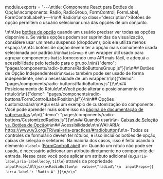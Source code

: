 module.exports = "---\ntitle: Componente React para Botões de Opção\ncomponents: Radio, RadioGroup, FormControl, FormLabel, FormControlLabel\n---\n\n# Radio\n\n<p class=\"description\">Botões de opção permitem o usuário selecionar uma das opções de um conjunto.</p>\n\nUse [botões de opção](https://material.io/design/components/selection-controls.html#radio-buttons) quando um usuário precisar ver todas as opções disponíveis. Se várias opções podem ser suprimidas da visualização, considere usar um menu suspenso (dropdown), pois ele utiliza menos espaço.\n\nOs botões de opção devem ter a opção mais comumente usada selecionada por padrão.\n\n`RadioGroup` é um wrapper útil usado para agrupar componentes `Radio` fornecendo uma API mais fácil, e adequá a acessibilidade pelo teclado para o grupo.\n\n{{\"demo\": \"pages/components/radio-buttons/RadioButtonsGroup.js\"}}\n\n## Botões de Opção Independentes\n\n`Radio` também pode ser usado de forma independente, sem a necessidade de um wrapper.\n\n{{\"demo\": \"pages/components/radio-buttons/RadioButtons.js\"}}\n\n## Posicionamento do Rótulo\n\nVocê pode alterar o posicionamento do rótulo:\n\n{{\"demo\": \"pages/components/radio-buttons/FormControlLabelPosition.js\"}}\n\n## Opções customizadas\n\nAqui está um exemplo de customização do componente. Você pode aprender mais sobre isso na [página de documentação de sobrescritas](/customization/components/).\n\n{{\"demo\": \"pages/components/radio-buttons/CustomizedRadios.js\"}}\n\n## Quando usar\n\n- [Caixas de Seleção vs. Botões de Opção](https://www.nngroup.com/articles/checkboxes-vs-radio-buttons/)\n\n## Acessibilidade\n\n(WAI-ARIA: https://www.w3.org/TR/wai-aria-practices/#radiobutton)\n\n- Todos os controles de formulário devem ter rótulos, e isso inclui os botões de opção, caixas de seleção e seletores. Na maioria dos casos, isso é feito usando o elemento `<label>` ([FormControlLabel](/api/form-control-label/)).\n- Quando um rótulo não pode ser usado, é necessário adicionar um atributo diretamente no componente de entrada. Nesse caso você pode aplicar um atributo adicional (e.g.`aria-label`,`aria-labelledby`, `title`) através da propriedade `inputProps`.\n\n```jsx\n<RadioButton\n  value=\"radioA\"\n  inputProps={{ 'aria-label': 'Radio A' }}\n/>\n```"